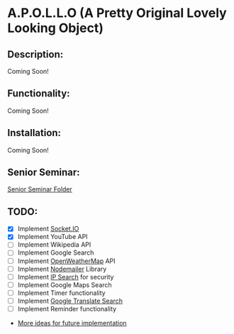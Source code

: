 # A.P.O.L.L.O (A Pretty Original Lovely Looking Object)

## Description:
Coming Soon!

## Functionality:
Coming Soon!
## Installation:
Coming Soon!

## Senior Seminar:
[Senior Seminar Folder](senior-seminar/)

## TODO:
- [x] Implement [Socket.IO](https://socket.io/)
- [x] Implement YouTube API
- [ ] Implement Wikipedia API
- [ ] Implement Google Search
- [ ] Implement [OpenWeatherMap](https://openweathermap.org/) API
- [ ] Implement [Nodemailer](https://nodemailer.com/about/) Library
- [ ] Implement [IP Search](https://www.ipify.org/) for security
- [ ] Implement Google Maps Search
- [ ] Implement Timer functionality
- [ ] Implement [Google Translate Search](https://developers.google.com/admin-sdk/directory/v1/languages)
- [ ] Implement Reminder functionality
- [More ideas for future implementation](https://fossbytes.com/useful-google-assistant-voice-commands/)